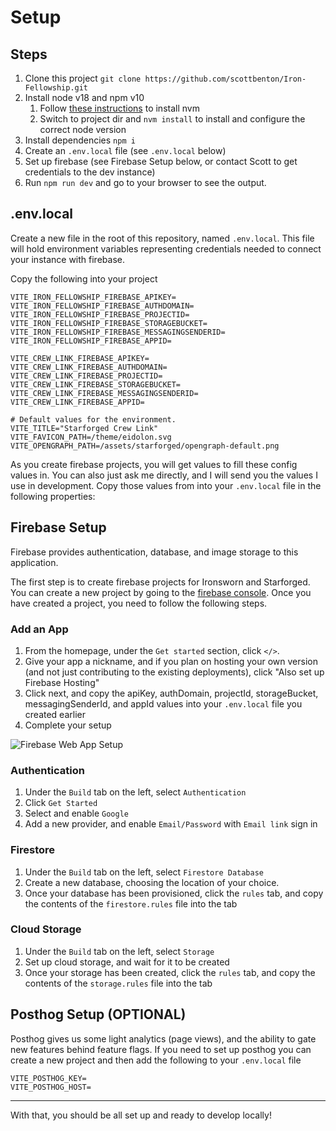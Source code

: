 # Setup

## Steps

1. Clone this project `git clone https://github.com/scottbenton/Iron-Fellowship.git`
1. Install node v18 and npm v10
   1. Follow [these instructions](https://github.com/nvm-sh/nvm?tab=readme-ov-file#installing-and-updating) to install nvm
   1. Switch to project dir and `nvm install` to install and configure the correct node version
1. Install dependencies `npm i`
1. Create an `.env.local` file (see `.env.local` below)
1. Set up firebase (see Firebase Setup below, or contact Scott to get credentials to the dev instance)
1. Run `npm run dev` and go to your browser to see the output.

## .env.local

Create a new file in the root of this repository, named `.env.local`.
This file will hold environment variables representing credentials needed to connect your instance with firebase.

Copy the following into your project

```
VITE_IRON_FELLOWSHIP_FIREBASE_APIKEY=
VITE_IRON_FELLOWSHIP_FIREBASE_AUTHDOMAIN=
VITE_IRON_FELLOWSHIP_FIREBASE_PROJECTID=
VITE_IRON_FELLOWSHIP_FIREBASE_STORAGEBUCKET=
VITE_IRON_FELLOWSHIP_FIREBASE_MESSAGINGSENDERID=
VITE_IRON_FELLOWSHIP_FIREBASE_APPID=

VITE_CREW_LINK_FIREBASE_APIKEY=
VITE_CREW_LINK_FIREBASE_AUTHDOMAIN=
VITE_CREW_LINK_FIREBASE_PROJECTID=
VITE_CREW_LINK_FIREBASE_STORAGEBUCKET=
VITE_CREW_LINK_FIREBASE_MESSAGINGSENDERID=
VITE_CREW_LINK_FIREBASE_APPID=

# Default values for the environment.
VITE_TITLE="Starforged Crew Link"
VITE_FAVICON_PATH=/theme/eidolon.svg
VITE_OPENGRAPH_PATH=/assets/starforged/opengraph-default.png
```

As you create firebase projects, you will get values to fill these config values in.
You can also just ask me directly, and I will send you the values I use in development.
Copy those values from into your `.env.local` file in the following properties:

## Firebase Setup

Firebase provides authentication, database, and image storage to this application.

The first step is to create firebase projects for Ironsworn and Starforged. You can create a new project by going to the [firebase console](https://console.firebase.google.com/). Once you have created a project, you need to follow the following steps.

### Add an App

1. From the homepage, under the `Get started` section, click `</>`.
1. Give your app a nickname, and if you plan on hosting your own version (and not just contributing to the existing deployments), click "Also set up Firebase Hosting"
1. Click next, and copy the apiKey, authDomain, projectId, storageBucket, messagingSenderId, and appId values into your `.env.local` file you created earlier
1. Complete your setup

![Firebase Web App Setup](./readme_assets/FirebaseWeb.png)

### Authentication

1. Under the `Build` tab on the left, select `Authentication`
1. Click `Get Started`
1. Select and enable `Google`
1. Add a new provider, and enable `Email/Password` with `Email link` sign in

### Firestore

1. Under the `Build` tab on the left, select `Firestore Database`
1. Create a new database, choosing the location of your choice.
1. Once your database has been provisioned, click the `rules` tab, and copy the contents of the `firestore.rules` file into the tab

### Cloud Storage

1. Under the `Build` tab on the left, select `Storage`
1. Set up cloud storage, and wait for it to be created
1. Once your storage has been created, click the `rules` tab, and copy the contents of the `storage.rules` file into the tab

## Posthog Setup (OPTIONAL)

Posthog gives us some light analytics (page views), and the ability to gate new features behind feature flags. If you need to set up posthog you can create a new project and then add the following to your `.env.local` file

```
VITE_POSTHOG_KEY=
VITE_POSTHOG_HOST=
```

---

With that, you should be all set up and ready to develop locally!

